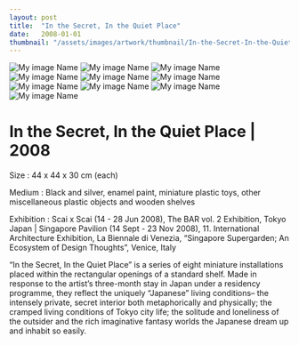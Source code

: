 ```yaml
---
layout: post
title:  "In the Secret, In the Quiet Place"
date:   2008-01-01
thumbnail: "/assets/images/artwork/thumbnail/In-the-Secret-In-the-Quiet-Place-2008.jpg"
---
```


![My image Name](/assets/images/artwork/In-the-Secret-In-the-Quiet_01.jpg)
![My image Name](/assets/images/artwork/In-the-Secret-In-the-Quiet_02.jpg)
![My image Name](/assets/images/artwork/In-the-Secret-In-the-Quiet_03.jpg)
![My image Name](/assets/images/artwork/In-the-Secret-In-the-Quiet_04.jpg)
![My image Name](/assets/images/artwork/In-the-Secret-In-the-Quiet_05.jpg)
![My image Name](/assets/images/artwork/In-the-Secret-In-the-Quiet_06.jpg)
![My image Name](/assets/images/artwork/In-the-Secret-In-the-Quiet_07.jpg)
![My image Name](/assets/images/artwork/In-the-Secret-In-the-Quiet_08.jpg)
![My image Name](/assets/images/artwork/In-the-Secret-In-the-Quiet_09.jpg)
![My image Name](/assets/images/artwork/In-the-Secret-In-the-Quiet_10.jpg)

# In the Secret, In the Quiet Place | 2008

Size
: 44 x 44 x 30 cm (each)

Medium
: Black and silver, enamel paint, miniature plastic toys, other miscellaneous plastic objects and wooden shelves</p>

Exhibition
: Scai x Scai (14 - 28 Jun 2008), The BAR vol. 2 Exhibition, Tokyo Japan &#124; Singapore Pavilion (14 Sept - 23 Nov 2008), 11. International Architecture Exhibition, La Biennale di Venezia, “Singapore Supergarden; An Ecosystem of Design Thoughts”, Venice, Italy

<!--excerpt_separator-->
         
“In the Secret, In the Quiet Place” is a series of eight miniature installations placed within the rectangular openings of a standard shelf.   Made in response to the artist’s three-month stay in Japan under a residency programme, they reflect the uniquely “Japanese” living conditions– the intensely private, secret interior both metaphorically and physically; the cramped living conditions of Tokyo city life; the solitude and loneliness of the outsider and the rich imaginative fantasy worlds the Japanese dream up and inhabit so easily.